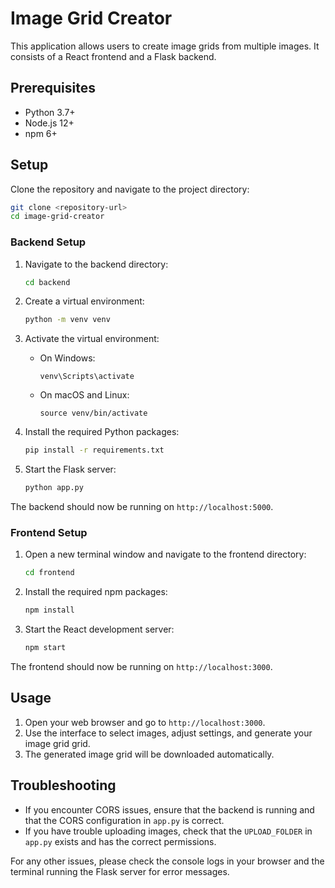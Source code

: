 # Image Grid Creator

This application allows users to create image grids from multiple images. It consists of a React frontend and a Flask backend.

## Prerequisites

- Python 3.7+
- Node.js 12+
- npm 6+

## Setup

Clone the repository and navigate to the project directory:

```bash
git clone <repository-url>
cd image-grid-creator
```

### Backend Setup

1. Navigate to the backend directory:
   ```bash
   cd backend
   ```

2. Create a virtual environment:
   ```bash
   python -m venv venv
   ```

3. Activate the virtual environment:
   - On Windows:
     ```
     venv\Scripts\activate
     ```
   - On macOS and Linux:
     ```
     source venv/bin/activate
     ```

4. Install the required Python packages:
   ```bash
   pip install -r requirements.txt
   ```

5. Start the Flask server:
   ```bash
   python app.py
   ```

The backend should now be running on `http://localhost:5000`.

### Frontend Setup

1. Open a new terminal window and navigate to the frontend directory:
   ```bash
   cd frontend
   ```

2. Install the required npm packages:
   ```bash
   npm install
   ```

3. Start the React development server:
   ```bash
   npm start
   ```

The frontend should now be running on `http://localhost:3000`.

## Usage

1. Open your web browser and go to `http://localhost:3000`.
2. Use the interface to select images, adjust settings, and generate your image grid grid.
3. The generated image grid will be downloaded automatically.

## Troubleshooting

- If you encounter CORS issues, ensure that the backend is running and that the CORS configuration in `app.py` is correct.
- If you have trouble uploading images, check that the `UPLOAD_FOLDER` in `app.py` exists and has the correct permissions.

For any other issues, please check the console logs in your browser and the terminal running the Flask server for error messages.